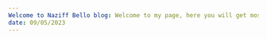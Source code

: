 ```yaml
---
Welcome to Naziff Bello blog: Welcome to my page, here you will get most information about my activities on the internet. Let's have a wonderful time together.
date: 09/05/2023
---
```



